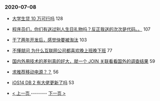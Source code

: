 ### 2020-07-08 
- [大学生贷 10 万可行吗](https://www.v2ex.com/t/688241) 128
- [程序员们，你们有送过别人生日礼物吗？反正我送的次次是代码。。](https://www.v2ex.com/t/688157) 107
- [干了两年开发后，感觉快要被淘汰](https://www.v2ex.com/t/688237) 103
- [不懂就问 为什么互联网公司都喜欢晚上班晚下班](https://www.v2ex.com/t/688043) 77
- [国内外用技术的差别真的好大，就一个 JOIN 关联看看国外的调查结果](https://www.v2ex.com/t/688051) 59
- [求推荐移动电源？？](https://www.v2ex.com/t/688100) 56
- [iOS14 DB 2 有大佬更新了吗](https://www.v2ex.com/t/688189) 53 

- [ < 上一页 ](https://github.com/able8/v2ex-hot-record/blob/master/2020-07-07.md) -------- [ 下一页 > ](https://github.com/able8/v2ex-hot-record/blob/master/2020-07-09.md)